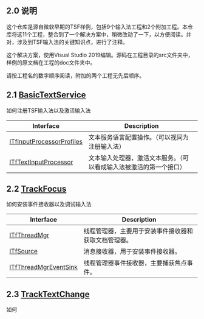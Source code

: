 ## 2.0 说明

这个仓库是源自微软早期的TSF样例，包括9个输入法工程和2个附加工程。本仓库将这11个工程，整合到了一个解决方案中，稍微改动了一下，以方便阅读。并对，涉及到TSF输入法的关键知识点，进行了注释。

这个解决方案，使用Visual Studio 2019编辑。源码在工程目录的src文件夹中，样例的原文档在工程的doc文件夹中。

请按工程名的数字顺序阅读，附加的两个工程无先后顺序。

## 2.1 [BasicTextService](https://github.com/ChineseInputMethod/TSFexample/tree/master/1BasicTextService)

如何注册TSF输入法以及激活输入法

Interface						|Description
-|-
[ITfInputProcessorProfiles][1]	|文本服务语言配置操作。（可以视同为注册输入法）
[ITfTextInputProcessor][2]		|文本输入处理器，激活文本服务。（可以看成输入法被激活的第一个接口）

## 2.2 [TrackFocus](https://github.com/ChineseInputMethod/TSFexample/tree/master/2TrackFocus)

如何安装事件接收器以及调试输入法

Interface					|Description
-|-
[ITfThreadMgr][3]			|线程管理器，主要用于安装事件接收器和获取文档管理器。
[ITfSource][4]				|消息接收器，用于安装事件接收器。
[ITfThreadMgrEventSink][5]	|线程管理器事件接收器，主要捕获焦点事件。

## 2.3 [TrackTextChange](https://github.com/ChineseInputMethod/TSFexample/tree/master/3TrackTextChange)

如何

[1]: https://github.com/ChineseInputMethod/TextServicesFramework/blob/master/Reference/Interfaces/TSFmanager/ITfInputProcessorProfiles.md
[2]: https://github.com/ChineseInputMethod/TextServicesFramework/blob/master/Reference/Interfaces/TextService/ITfTextInputProcessor.md
[3]: https://github.com/ChineseInputMethod/TextServicesFramework/blob/master/Reference/Interfaces/TSFmanager/ITfThreadMgr.md
[4]: https://github.com/ChineseInputMethod/TextServicesFramework/blob/master/Reference/Interfaces/TSFmanager/ITfSource.md
[5]: https://github.com/ChineseInputMethod/TextServicesFramework/blob/master/Reference/Interfaces/TextService/ITfThreadMgrEventSink.md